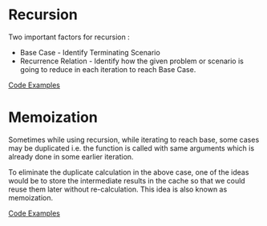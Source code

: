 # Recursion
Two important factors for recursion :
* Base Case - Identify Terminating Scenario
* Recurrence Relation - Identify how the given problem or scenario is going to reduce in 
                        each iteration to reach Base Case.

[Code Examples](https://www.google.com)

# Memoization
Sometimes while using recursion, while iterating to reach base, some cases may be duplicated i.e. the function is called 
with same arguments which is already done in some earlier iteration.

To eliminate the duplicate calculation in the above case, one of the ideas would be to store the intermediate results in the cache so that we could reuse them later without re-calculation.
This idea is also known as memoization. 

[Code Examples](https://www.google.com)